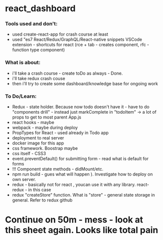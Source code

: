 # react_dashboard



### Tools used and don't:
- used create-react-app for crash course at least
- used "es7 React/Redux/GraphQL/React-native snippets VSCode extension - shortcuts for react (rce + tab - creates component, rfc - function type component)

### What is about: 
- i'll take a crash course - create toDo as always - Done.
- i'll take redux crash couse 
- then i'll try to create some dashboard/knowledge base for ongoing work


### To Do/Learn:
- Redux - state holder. Because now todo doesn't have it - have to do "components drill" - instead just markComplete in "todoItem" -> a lot of props to get to most parent App.js
- react hooks - maybe
- webpack - maybe during deploy
- PropTypes for React - used already in Todo app
- deployment to real server 
- docker image for this app
- css framework. Boostrap maybe
- css itself - CSS3
- event.preventDefault() for submitting form - read what is default for forms
- !!! Component state methods - didMount/etc.
- npm run build - gues what will happen ). Investigate how to deploy on own server. 
- redux - basically not for react , youcan use it with any library. react-redux - in this case
- redux "createStore" function. What is "store" - general state storage in general. Refer to redux github


# Continue on 50m - mess - look at this sheet again. Looks like total pain
